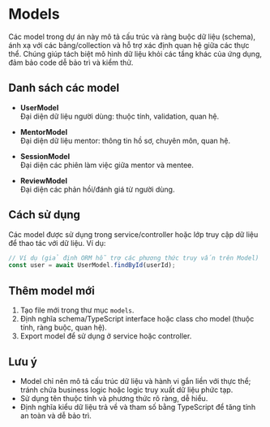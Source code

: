 # Models

Các model trong dự án này mô tả cấu trúc và ràng buộc dữ liệu (schema), ánh xạ với các bảng/collection và hỗ trợ xác định quan hệ giữa các thực thể. Chúng giúp tách biệt mô hình dữ liệu khỏi các tầng khác của ứng dụng, đảm bảo code dễ bảo trì và kiểm thử.

## Danh sách các model

- **UserModel**  
   Đại diện dữ liệu người dùng: thuộc tính, validation, quan hệ.

- **MentorModel**  
   Đại diện dữ liệu mentor: thông tin hồ sơ, chuyên môn, quan hệ.

- **SessionModel**  
   Đại diện các phiên làm việc giữa mentor và mentee.

- **ReviewModel**  
   Đại diện các phản hồi/đánh giá từ người dùng.

## Cách sử dụng

Các model được sử dụng trong service/controller hoặc lớp truy cập dữ liệu để thao tác với dữ liệu. Ví dụ:

```ts
// Ví dụ (giả định ORM hỗ trợ các phương thức truy vấn trên Model)
const user = await UserModel.findById(userId);
```

## Thêm model mới

1. Tạo file mới trong thư mục `models`.
2. Định nghĩa schema/TypeScript interface hoặc class cho model (thuộc tính, ràng buộc, quan hệ).
3. Export model để sử dụng ở service hoặc controller.

## Lưu ý

- Model chỉ nên mô tả cấu trúc dữ liệu và hành vi gắn liền với thực thể; tránh chứa business logic hoặc logic truy xuất dữ liệu phức tạp.
- Sử dụng tên thuộc tính và phương thức rõ ràng, dễ hiểu.
- Định nghĩa kiểu dữ liệu trả về và tham số bằng TypeScript để tăng tính an toàn và dễ bảo trì.
